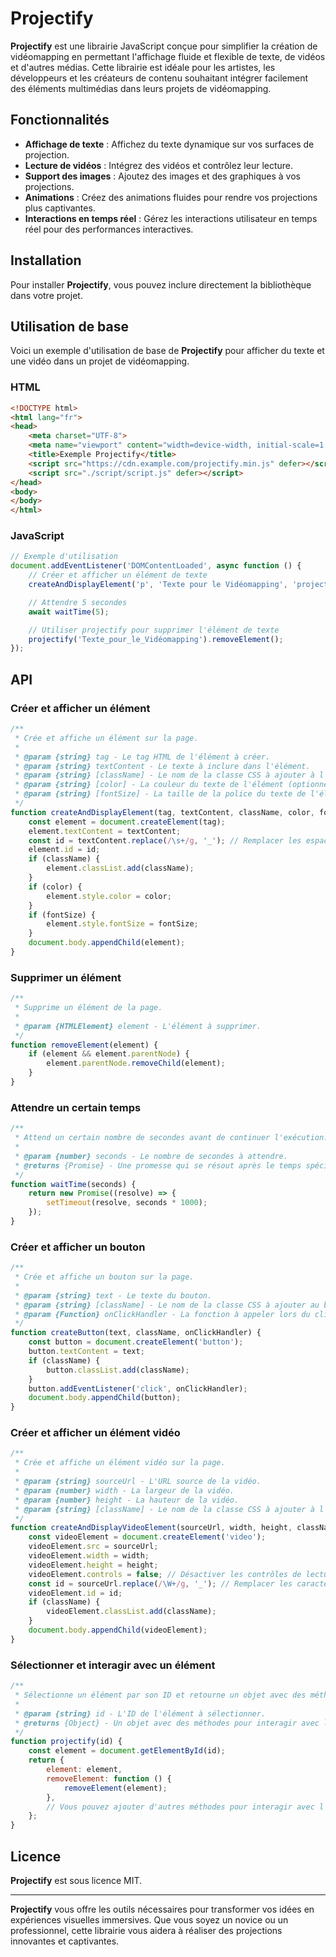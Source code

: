 # Projectify

**Projectify** est une librairie JavaScript conçue pour simplifier la création de vidéomapping en permettant l'affichage fluide et flexible de texte, de vidéos et d'autres médias. Cette librairie est idéale pour les artistes, les développeurs et les créateurs de contenu souhaitant intégrer facilement des éléments multimédias dans leurs projets de vidéomapping.

## Fonctionnalités

- **Affichage de texte** : Affichez du texte dynamique sur vos surfaces de projection.
- **Lecture de vidéos** : Intégrez des vidéos et contrôlez leur lecture.
- **Support des images** : Ajoutez des images et des graphiques à vos projections.
- **Animations** : Créez des animations fluides pour rendre vos projections plus captivantes.
- **Interactions en temps réel** : Gérez les interactions utilisateur en temps réel pour des performances interactives.

## Installation

Pour installer **Projectify**, vous pouvez inclure directement la bibliothèque dans votre projet.


## Utilisation de base

Voici un exemple d'utilisation de base de **Projectify** pour afficher du texte et une vidéo dans un projet de vidéomapping.

### HTML

```html
<!DOCTYPE html>
<html lang="fr">
<head>
    <meta charset="UTF-8">
    <meta name="viewport" content="width=device-width, initial-scale=1.0">
    <title>Exemple Projectify</title>
    <script src="https://cdn.example.com/projectify.min.js" defer></script>
    <script src="./script/script.js" defer></script>
</head>
<body>
</body>
</html>
```

### JavaScript

```javascript
// Exemple d'utilisation
document.addEventListener('DOMContentLoaded', async function () {
    // Créer et afficher un élément de texte
    createAndDisplayElement('p', 'Texte pour le Vidéomapping', 'projectify-text', 'red', '24px');

    // Attendre 5 secondes
    await waitTime(5);

    // Utiliser projectify pour supprimer l'élément de texte
    projectify('Texte_pour_le_Vidéomapping').removeElement();
});
```

## API

### Créer et afficher un élément

```javascript
/**
 * Crée et affiche un élément sur la page.
 * 
 * @param {string} tag - Le tag HTML de l'élément à créer.
 * @param {string} textContent - Le texte à inclure dans l'élément.
 * @param {string} [className] - Le nom de la classe CSS à ajouter à l'élément (optionnel).
 * @param {string} [color] - La couleur du texte de l'élément (optionnel).
 * @param {string} [fontSize] - La taille de la police du texte de l'élément (optionnel).
 */
function createAndDisplayElement(tag, textContent, className, color, fontSize) {
    const element = document.createElement(tag);
    element.textContent = textContent;
    const id = textContent.replace(/\s+/g, '_'); // Remplacer les espaces par des underscores pour l'ID
    element.id = id;
    if (className) {
        element.classList.add(className);
    }
    if (color) {
        element.style.color = color;
    }
    if (fontSize) {
        element.style.fontSize = fontSize;
    }
    document.body.appendChild(element);
}
```

### Supprimer un élément

```javascript
/**
 * Supprime un élément de la page.
 * 
 * @param {HTMLElement} element - L'élément à supprimer.
 */
function removeElement(element) {
    if (element && element.parentNode) {
        element.parentNode.removeChild(element);
    }
}
```

### Attendre un certain temps

```javascript
/**
 * Attend un certain nombre de secondes avant de continuer l'exécution.
 * 
 * @param {number} seconds - Le nombre de secondes à attendre.
 * @returns {Promise} - Une promesse qui se résout après le temps spécifié.
 */
function waitTime(seconds) {
    return new Promise((resolve) => {
        setTimeout(resolve, seconds * 1000);
    });
}
```

### Créer et afficher un bouton

```javascript
/**
 * Crée et affiche un bouton sur la page.
 * 
 * @param {string} text - Le texte du bouton.
 * @param {string} [className] - Le nom de la classe CSS à ajouter au bouton (optionnel).
 * @param {Function} onClickHandler - La fonction à appeler lors du clic sur le bouton.
 */
function createButton(text, className, onClickHandler) {
    const button = document.createElement('button');
    button.textContent = text;
    if (className) {
        button.classList.add(className);
    }
    button.addEventListener('click', onClickHandler);
    document.body.appendChild(button);
}
```

### Créer et afficher un élément vidéo

```javascript
/**
 * Crée et affiche un élément vidéo sur la page.
 * 
 * @param {string} sourceUrl - L'URL source de la vidéo.
 * @param {number} width - La largeur de la vidéo.
 * @param {number} height - La hauteur de la vidéo.
 * @param {string} [className] - Le nom de la classe CSS à ajouter à l'élément vidéo (optionnel).
 */
function createAndDisplayVideoElement(sourceUrl, width, height, className) {
    const videoElement = document.createElement('video');
    videoElement.src = sourceUrl;
    videoElement.width = width;
    videoElement.height = height;
    videoElement.controls = false; // Désactiver les contrôles de lecture
    const id = sourceUrl.replace(/\W+/g, '_'); // Remplacer les caractères non-alphanumériques par des underscores pour l'ID
    videoElement.id = id;
    if (className) {
        videoElement.classList.add(className);
    }
    document.body.appendChild(videoElement);
}
```

### Sélectionner et interagir avec un élément

```javascript
/**
 * Sélectionne un élément par son ID et retourne un objet avec des méthodes pour interagir avec cet élément.
 * 
 * @param {string} id - L'ID de l'élément à sélectionner.
 * @returns {Object} - Un objet avec des méthodes pour interagir avec l'élément sélectionné.
 */
function projectify(id) {
    const element = document.getElementById(id);
    return {
        element: element,
        removeElement: function () {
            removeElement(element);
        },
        // Vous pouvez ajouter d'autres méthodes pour interagir avec l'élément ici
    };
}
```

## Licence

**Projectify** est sous licence MIT.

---

**Projectify** vous offre les outils nécessaires pour transformer vos idées en expériences visuelles immersives. Que vous soyez un novice ou un professionnel, cette librairie vous aidera à réaliser des projections innovantes et captivantes.